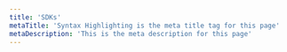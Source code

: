 ```yaml
---
title: 'SDKs'
metaTitle: 'Syntax Highlighting is the meta title tag for this page'
metaDescription: 'This is the meta description for this page'
---
```

